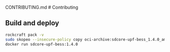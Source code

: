 CONTRIBUTING.md # Contributing

## Build and deploy

```bash
rockcraft pack -v
sudo skopeo --insecure-policy copy oci-archive:sdcore-upf-bess_1.4.0_amd64.rock docker-daemon:sdcore-upf-bess:1.4.0
docker run sdcore-upf-bess:1.4.0
```
